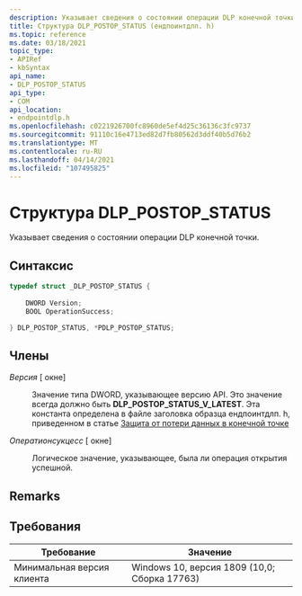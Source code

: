 ```yaml
---
description: Указывает сведения о состоянии операции DLP конечной точки.
title: Структура DLP_POSTOP_STATUS (ендпоинтдлп. h)
ms.topic: reference
ms.date: 03/18/2021
topic_type:
- APIRef
- kbSyntax
api_name:
- DLP_POSTOP_STATUS
api_type:
- COM
api_location:
- endpointdlp.h
ms.openlocfilehash: c0221926700fc8960de5ef4d25c36136c3fc9737
ms.sourcegitcommit: 91110c16e4713ed82d7fb80562d3ddf40b5d76b2
ms.translationtype: MT
ms.contentlocale: ru-RU
ms.lasthandoff: 04/14/2021
ms.locfileid: "107495825"
---
```

# <a name="dlp_postop_status-structure"></a>Структура DLP_POSTOP_STATUS

Указывает сведения о состоянии операции DLP конечной точки.

## <a name="syntax"></a>Синтаксис


```C++
typedef struct _DLP_POSTOP_STATUS {
    
    DWORD Version;    
    BOOL OperationSuccess;  

} DLP_POSTOP_STATUS, *PDLP_POSTOP_STATUS; 
```


## <a name="members"></a>Члены

<dl> <dt>

*Версия* \[ окне\]
</dt> <dd>

Значение типа DWORD, указывающее версию API. Это значение всегда должно быть **DLP_POSTOP_STATUS_V_LATEST**. Эта константа определена в файле заголовка образца ендпоинтдлп. h, приведенном в статье [Защита от потери данных в конечной точке](endpointdlp-endpoint-data-loss-prevention.md)

</dd> </dl>

<dl> <dt>

*Оператионсукцесс* \[ окне\]
</dt> <dd>

Логическое значение, указывающее, была ли операция открытия успешной.

</dd> </dl>





## <a name="remarks"></a>Remarks


## <a name="requirements"></a>Требования



| Требование          |    Значение                   |
|-------------------------------------|-----------------------------------------------------------------------------------------|
| Минимальная версия клиента<br/> | Windows 10, версия 1809 (10,0; Сборка 17763)           |
